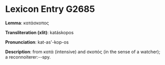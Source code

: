 # Lexicon Entry G2685

**Lemma**: κατάσκοπος

**Transliteration (xlit)**: katáskopos

**Pronunciation**: kat-as'-kop-os

**Description**:
from κατά (intensive) and σκοπός (in the sense of a watcher); a reconnoiterer:--spy.

